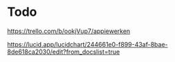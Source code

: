 # Todo

https://trello.com/b/ookjVup7/appiewerken

https://lucid.app/lucidchart/244661e0-f899-43af-8bae-8de618ca2030/edit?from_docslist=true
